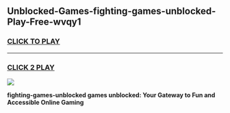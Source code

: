 
## Unblocked-Games-fighting-games-unblocked-Play-Free-wvqy1
<h3>
<a href="https://premium76.site?title=fighting-games-unblocked&ref=17A">CLICK TO PLAY</a></h3>
<hr>

<h3>
<a href="https://premium76.site?title=fighting-games-unblocked&ref=17A">CLICK 2 PLAY</a>
  
</h3>

<a href="https://premium76.site?title=fighting-games-unblocked&ref=17A"><img src="https://clearcache.store/games.png"></a>


**fighting-games-unblocked games unblocked: Your Gateway to Fun and Accessible Online Gaming**
